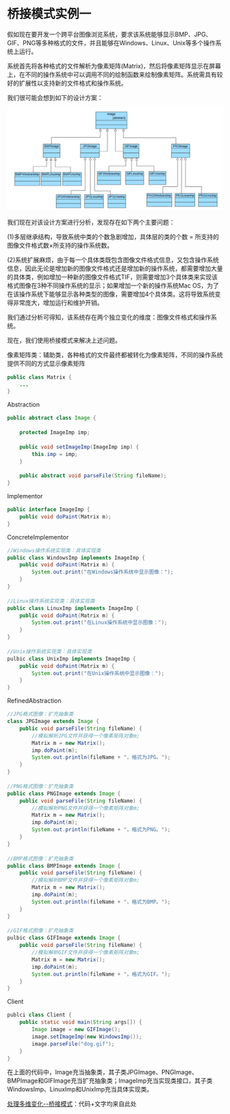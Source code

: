 # 桥接模式实例一

假如现在要开发一个跨平台图像浏览系统，要求该系统能够显示BMP、JPG、GIF、PNG等多种格式的文件，并且能够在Windows、Linux、Unix等多个操作系统上运行。

系统首先将各种格式的文件解析为像素矩阵\(Matrix\)，然后将像素矩阵显示在屏幕上，在不同的操作系统中可以调用不同的绘制函数来绘制像素矩阵。系统需具有较好的扩展性以支持新的文件格式和操作系统。

我们很可能会想到如下的设计方案：

![](../../../.gitbook/assets/ping-mu-kuai-zhao-20180513-shang-wu-1.39.06.png)

我们现在对该设计方案进行分析，发现存在如下两个主要问题：

\(1\)多层继承结构，导致系统中类的个数急剧增加，具体层的类的个数 = 所支持的图像文件格式数×所支持的操作系统数。

\(2\)系统扩展麻烦，由于每一个具体类既包含图像文件格式信息，又包含操作系统信息，因此无论是增加新的图像文件格式还是增加新的操作系统，都需要增加大量的具体类，例如增加一种新的图像文件格式TIF，则需要增加3个具体类来实现该格式图像在3种不同操作系统的显示；如果增加一个新的操作系统Mac OS，为了在该操作系统下能够显示各种类型的图像，需要增加4个具体类。这将导致系统变得非常庞大，增加运行和维护开销。

我们通过分析可得知，该系统存在两个独立变化的维度：图像文件格式和操作系统。

现在，我们使用桥接模式来解决上述问题。

像素矩阵类：辅助类，各种格式的文件最终都被转化为像素矩阵，不同的操作系统提供不同的方式显示像素矩阵

```java
public class Matrix {  
    ...
}
```

Abstraction

```java
public abstract class Image {  

    protected ImageImp imp;  

    public void setImageImp(ImageImp imp) {  
        this.imp = imp;  
    }

    public abstract void parseFile(String fileName);  
}
```

Implementor

```java
public interface ImageImp {  
    public void doPaint(Matrix m);
}
```

ConcreteImplementor

```java
//Windows操作系统实现类：具体实现类  
public class WindowsImp implements ImageImp {  
    public void doPaint(Matrix m) {  
        System.out.print("在Windows操作系统中显示图像：");  
    }  
}  

//Linux操作系统实现类：具体实现类  
public class LinuxImp implements ImageImp {  
    public void doPaint(Matrix m) {  
        System.out.print("在Linux操作系统中显示图像：");  
    }  
}  

//Unix操作系统实现类：具体实现类  
pulbic class UnixImp implements ImageImp {  
    public void doPaint(Matrix m) {  
        System.out.print("在Unix操作系统中显示图像：");  
    }  
}
```

RefinedAbstraction

```java
//JPG格式图像：扩充抽象类  
class JPGImage extends Image {  
    public void parseFile(String fileName) {  
        //模拟解析JPG文件并获得一个像素矩阵对象m;  
        Matrix m = new Matrix();   
        imp.doPaint(m);  
        System.out.println(fileName + "，格式为JPG。");  
    }  
}  

//PNG格式图像：扩充抽象类  
public class PNGImage extends Image {  
    public void parseFile(String fileName) {  
        //模拟解析PNG文件并获得一个像素矩阵对象m;  
        Matrix m = new Matrix();   
        imp.doPaint(m);  
        System.out.println(fileName + "，格式为PNG。");  
    }  
}  

//BMP格式图像：扩充抽象类  
public class BMPImage extends Image {  
    public void parseFile(String fileName) {  
        //模拟解析BMP文件并获得一个像素矩阵对象m;  
        Matrix m = new Matrix();   
        imp.doPaint(m);  
        System.out.println(fileName + "，格式为BMP。");  
    }  
}  

//GIF格式图像：扩充抽象类  
pulbic class GIFImage extends Image {  
    public void parseFile(String fileName) {  
        //模拟解析GIF文件并获得一个像素矩阵对象m;  
        Matrix m = new Matrix();   
        imp.doPaint(m);  
        System.out.println(fileName + "，格式为GIF。");  
    }  
}
```

Client

```java
publci class Client {  
    public static void main(String args[]) {  
        Image image = new GIFImage();  
        image.setImageImp(new WindowsImp());  
        image.parseFile("dog.gif");  
    }  
}
```

在上面的代码中，Image充当抽象类，其子类JPGImage、PNGImage、BMPImage和GIFImage充当扩充抽象类；ImageImp充当实现类接口，其子类WindowsImp、LinuxImp和UnixImp充当具体实现类。

[处理多维变化--桥接模式](https://gof.quanke.name/桥接模式-Bridge%20Pattern.html)：代码+文字均来自此处

